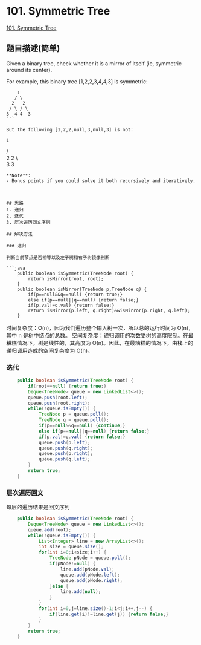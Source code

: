 # 101. Symmetric Tree
[101. Symmetric Tree](https://leetcode-cn.com/problems/symmetric-tree/)

## 题目描述(简单)

Given a binary tree, check whether it is a mirror of itself (ie, symmetric around its center).

For example, this binary tree [1,2,2,3,4,4,3] is symmetric:
```
    1
   / \
  2   2
 / \ / \
3  4 4  3
``` 

But the following [1,2,2,null,3,null,3] is not:
```
    1
   / \
  2   2
   \   \
   3    3
```
**Note**:
- Bonus points if you could solve it both recursively and iteratively.



## 思路
1. 递归
2. 迭代
3. 层次遍历回文序列

## 解决方法

### 递归

判断当前节点是否相等以及左子树和右子树镜像判断

```java
    public boolean isSymmetric(TreeNode root) {
        return isMirror(root, root);
    }
    public boolean isMirror(TreeNode p,TreeNode q) {
		if(p==null&&q==null) {return true;}
		else if(p==null||q==null) {return false;}
		if(p.val!=q.val) {return false;}
		return isMirror(p.left, q.right)&&isMirror(p.right, q.left);
	}
```
时间复杂度：O(n)，因为我们遍历整个输入树一次，所以总的运行时间为 O(n)，其中 n 是树中结点的总数。
空间复杂度：递归调用的次数受树的高度限制。在最糟糕情况下，树是线性的，其高度为 O(n)。因此，在最糟糕的情况下，由栈上的递归调用造成的空间复杂度为 O(n)。


### 迭代



```java
    public boolean isSymmetric(TreeNode root) {
    	if(root==null) {return true;}
    	Deque<TreeNode> queue = new LinkedList<>();
    	queue.push(root.left);
    	queue.push(root.right);
    	while(!queue.isEmpty()) {
    		TreeNode p = queue.poll();
    		TreeNode q = queue.poll();
    		if(p==null&&q==null) {continue;}
    		else if(p==null||q==null) {return false;}
    		if(p.val!=q.val) {return false;}
    		queue.push(p.left);
    		queue.push(q.right);
    		queue.push(p.right);
    		queue.push(q.left);
    	}
    	return true;
    }
```

### 层次遍历回文
每层的遍历结果是回文序列

```java
    public boolean isSymmetric(TreeNode root) {
    	Deque<TreeNode> queue = new LinkedList<>();
        queue.add(root);
        while(!queue.isEmpty()) {
        	List<Integer> line = new ArrayList<>();
            int size = queue.size();
        	for(int i=0;i<size;i++) {
        		TreeNode pNode = queue.poll();
        		if(pNode!=null) {
        			line.add(pNode.val);
        			queue.add(pNode.left);
        			queue.add(pNode.right);
        		}else {
					line.add(null);
				}
        	}
        	for(int i=0,j=line.size()-1;i<j;i++,j--) {
        		if(line.get(i)!=line.get(j)) {return false;}
        	}
        }
        return true;
    }
```



